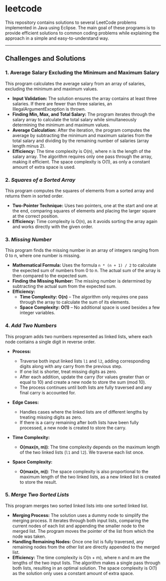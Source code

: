 # leetcode



This repository contains solutions to several LeetCode problems implemented in Java using Eclipse. The main goal of these programs is to provide efficient solutions to common coding problems while explaining the approach in a simple and easy-to-understand way.

---

## Challenges and Solutions

### 1. Average Salary Excluding the Minimum and Maximum Salary

This program calculates the average salary from an array of salaries, excluding the minimum and maximum values.

- **Input Validation:** The solution ensures the array contains at least three salaries. If there are fewer than three salaries, an IllegalArgumentException is thrown.
- **Finding Min, Max, and Total Salary:** The program iterates through the salary array to calculate the total salary while simultaneously determining the minimum and maximum values.
- **Average Calculation:** After the iteration, the program computes the average by subtracting the minimum and maximum salaries from the total salary and dividing by the remaining number of salaries (array length minus 2).
- **Efficiency:** The time complexity is O(n), where n is the length of the salary array. The algorithm requires only one pass through the array, making it efficient. The space complexity is O(1), as only a constant amount of extra space is used.

### 2. *Squares of a Sorted Array*

This program computes the squares of elements from a sorted array and returns them in sorted order.

- **Two-Pointer Technique:** Uses two pointers, one at the start and one at the end, comparing squares of elements and placing the larger square at the correct position.
- **Efficiency:** Time complexity is O(n), as it avoids sorting the array again and works directly with the given order.

### 3. *Missing Number*

This program finds the missing number in an array of integers ranging from 0 to n, where one number is missing.

- **Mathematical Formula:** Uses the formula `n * (n + 1) / 2` to calculate the expected sum of numbers from 0 to n. The actual sum of the array is then compared to the expected sum.
- **Finding the Missing Number:** The missing number is determined by subtracting the actual sum from the expected sum.
- **Efficiency:** 
  - **Time Complexity:** **O(n)** – The algorithm only requires one pass through the array to calculate the sum of its elements.
  - **Space Complexity:** **O(1)** – No additional space is used besides a few integer variables.

### 4. *Add Two Numbers*

This program adds two numbers represented as linked lists, where each node contains a single digit in reverse order.

- **Process:**
  - Traverse both input linked lists `l1` and `l2`, adding corresponding digits along with any carry from the previous step.
  - If one list is shorter, treat missing digits as zero.
  - After each addition, update the carry (for values greater than or equal to 10) and create a new node to store the sum (mod 10).
  - The process continues until both lists are fully traversed and any final carry is accounted for.

- **Edge Cases:**
  - Handles cases where the linked lists are of different lengths by treating missing digits as zero.
  - If there is a carry remaining after both lists have been fully processed, a new node is created to store the carry.

- **Time Complexity:**
  - **O(max(n, m))**: The time complexity depends on the maximum length of the two linked lists (`l1` and `l2`). We traverse each list once.

- **Space Complexity:**
  - **O(max(n, m))**: The space complexity is also proportional to the maximum length of the two linked lists, as a new linked list is created to store the result.

### 5. *Merge Two Sorted Lists*

This program merges two sorted linked lists into one sorted linked list.

- **Merging Process:** The solution uses a dummy node to simplify the merging process. It iterates through both input lists, comparing the current nodes of each list and appending the smaller node to the merged list. The program moves the pointer of the list from which the node was taken.
- **Handling Remaining Nodes:** Once one list is fully traversed, any remaining nodes from the other list are directly appended to the merged list.
- **Efficiency:** The time complexity is O(n + m), where n and m are the lengths of the two input lists. The algorithm makes a single pass through both lists, resulting in an optimal solution. The space complexity is O(1) as the solution only uses a constant amount of extra space.
